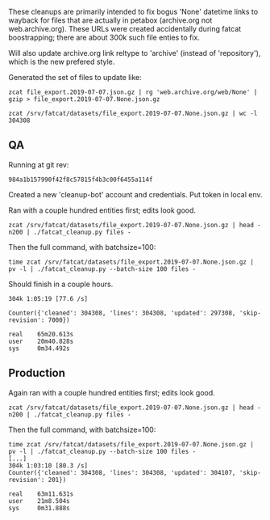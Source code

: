 
These cleanups are primarily intended to fix bogus 'None' datetime links to
wayback for files that are actually in petabox (archive.org not
web.archive.org). These URLs were created accidentally during fatcat
boostrapping; there are about 300k such file enties to fix.

Will also update archive.org link reltype to 'archive' (instead of
'repository'), which is the new prefered style.

Generated the set of files to update like:

    zcat file_export.2019-07-07.json.gz | rg 'web.archive.org/web/None' | gzip > file_export.2019-07-07.None.json.gz

    zcat /srv/fatcat/datasets/file_export.2019-07-07.None.json.gz | wc -l
    304308

## QA

Running at git rev:

    984a1b157990f42f8c57815f4b3c00f6455a114f

Created a new 'cleanup-bot' account and credentials. Put token in local env.

Ran with a couple hundred entities first; edits look good.

    zcat /srv/fatcat/datasets/file_export.2019-07-07.None.json.gz | head -n200 | ./fatcat_cleanup.py files -

Then the full command, with batchsize=100:

    time zcat /srv/fatcat/datasets/file_export.2019-07-07.None.json.gz | pv -l | ./fatcat_cleanup.py --batch-size 100 files -

Should finish in a couple hours.

    304k 1:05:19 [77.6 /s]

    Counter({'cleaned': 304308, 'lines': 304308, 'updated': 297308, 'skip-revision': 7000})

    real    65m20.613s
    user    20m40.828s
    sys     0m34.492s

## Production

Again ran with a couple hundred entities first; edits look good.

    zcat /srv/fatcat/datasets/file_export.2019-07-07.None.json.gz | head -n200 | ./fatcat_cleanup.py files -

Then the full command, with batchsize=100:

    time zcat /srv/fatcat/datasets/file_export.2019-07-07.None.json.gz | pv -l | ./fatcat_cleanup.py --batch-size 100 files -
    [...]
    304k 1:03:10 [80.3 /s]
    Counter({'cleaned': 304308, 'lines': 304308, 'updated': 304107, 'skip-revision': 201})

    real    63m11.631s
    user    21m8.504s
    sys     0m31.888s

